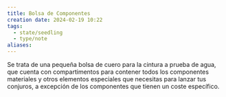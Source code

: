 ```yaml
---
title: Bolsa de Componentes
creation date: 2024-02-19 10:22
tags:
  - state/seedling
  - type/note
aliases:
---
```

Se trata de una pequeña bolsa de cuero para la cintura a prueba de agua, que cuenta con
compartimentos para contener todos los componentes materiales y otros elementos especiales que necesitas para lanzar tus conjuros, a excepción de los componentes que tienen un coste específico.